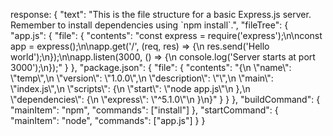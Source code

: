 response: {
  "text": "This is the file structure for a basic Express.js server. Remember to install dependencies using \`npm install\`.",
  "fileTree": {
    "app.js": {
      "file": {
        "contents": "const express = require('express');\\n\\nconst app = express();\\n\\napp.get('/', (req, res) => {\\n  res.send('Hello world');\\n});\\n\\napp.listen(3000, () => {\\n  console.log('Server starts at port 3000');\\n});"
      }
    },
    "package.json": {
      "file": {
        "contents": "{\\n  \\"name\\": \\"temp\\",\\n  \\"version\\": \\"1.0.0\\",\\n  \\"description\\": \\"\\",\\n  \\"main\\": \\"index.js\\",\\n  \\"scripts\\": {\\n    \\"start\\": \\"node app.js\\"\\n  },\\n  \\"dependencies\\": {\\n    \\"express\\": \\"^5.1.0\\"\\n  }\\n}"
      }
    }
  },
  "buildCommand": {
    "mainItem": "npm",
    "commands": ["install"]
  },
  "startCommand": {
    "mainItem": "node",
    "commands": ["app.js"]
  }
}